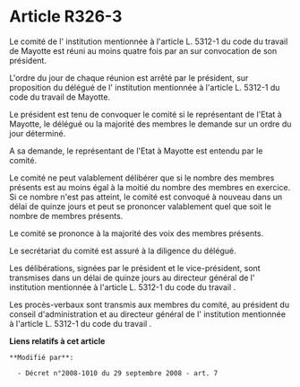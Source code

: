 # Article R326-3

Le comité de l'     institution mentionnée à l'article L. 5312-1 du code du travail  de Mayotte est réuni au moins quatre
fois par an sur convocation de son président.

L'ordre du jour de chaque réunion est arrêté par le président, sur proposition du délégué de l'     institution mentionnée à
l'article L. 5312-1 du code du travail  de Mayotte. 

Le président est tenu de convoquer le comité si le représentant de l'Etat à Mayotte, le délégué ou la majorité des membres le
demande sur un ordre du jour déterminé.

A sa demande, le représentant de l'Etat à Mayotte est entendu par le comité. 

Le comité ne peut valablement délibérer que si le nombre des membres présents est au moins égal à la moitié du nombre des
membres en exercice. Si ce nombre n'est pas atteint, le comité est convoqué à nouveau dans un délai de quinze jours et peut
se prononcer valablement quel que soit le nombre de membres présents. 

Le comité se prononce à la majorité des voix des membres présents. 

Le secrétariat du comité est assuré à la diligence du délégué. 

Les délibérations, signées par le président et le vice-président, sont transmises dans un délai de quinze jours au directeur
général de l'     institution mentionnée à l'article L. 5312-1 du code du travail . 

Les procès-verbaux sont transmis aux membres du comité, au président du conseil d'administration et au directeur général de
l'     institution mentionnée à l'article L. 5312-1 du code du travail .

**Liens relatifs à cet article**

	**Modifié par**:

	  - Décret n°2008-1010 du 29 septembre 2008 - art. 7
